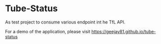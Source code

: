 # Tube-Status
As test project to consume various endpoint int he TfL API.

For a demo of the application, please visit https://geejay81.github.io/tube-status
